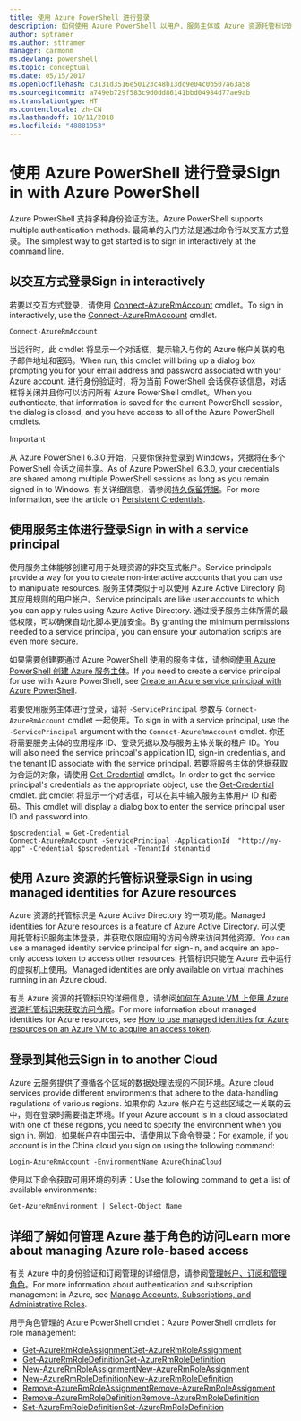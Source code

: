 ```yaml
---
title: 使用 Azure PowerShell 进行登录
description: 如何使用 Azure PowerShell 以用户、服务主体或 Azure 资源托管标识的形式登录。
author: sptramer
ms.author: sttramer
manager: carmonm
ms.devlang: powershell
ms.topic: conceptual
ms.date: 05/15/2017
ms.openlocfilehash: c3131d3516e50123c48b13dc9e04c0b507a63a58
ms.sourcegitcommit: a749eb729f583c9d0dd86141bbd04984d77ae9ab
ms.translationtype: HT
ms.contentlocale: zh-CN
ms.lasthandoff: 10/11/2018
ms.locfileid: "48881953"
---
```

# <a name="sign-in-with-azure-powershell"></a><span data-ttu-id="f2b9d-103">使用 Azure PowerShell 进行登录</span><span class="sxs-lookup"><span data-stu-id="f2b9d-103">Sign in with Azure PowerShell</span></span>

<span data-ttu-id="f2b9d-104">Azure PowerShell 支持多种身份验证方法。</span><span class="sxs-lookup"><span data-stu-id="f2b9d-104">Azure PowerShell supports multiple authentication methods.</span></span> <span data-ttu-id="f2b9d-105">最简单的入门方法是通过命令行以交互方式登录。</span><span class="sxs-lookup"><span data-stu-id="f2b9d-105">The simplest way to get started is to sign in interactively at the command line.</span></span>

## <a name="sign-in-interactively"></a><span data-ttu-id="f2b9d-106">以交互方式登录</span><span class="sxs-lookup"><span data-stu-id="f2b9d-106">Sign in interactively</span></span>

<span data-ttu-id="f2b9d-107">若要以交互方式登录，请使用 [Connect-AzureRmAccount](/powershell/module/azurerm.profile/connect-azurermaccount) cmdlet。</span><span class="sxs-lookup"><span data-stu-id="f2b9d-107">To sign in interactively, use the [Connect-AzureRmAccount](/powershell/module/azurerm.profile/connect-azurermaccount) cmdlet.</span></span>

```azurepowershell
Connect-AzureRmAccount
```

<span data-ttu-id="f2b9d-108">当运行时，此 cmdlet 将显示一个对话框，提示输入与你的 Azure 帐户关联的电子邮件地址和密码。</span><span class="sxs-lookup"><span data-stu-id="f2b9d-108">When run, this cmdlet will bring up a dialog box prompting you for your email address and password associated with your Azure account.</span></span> <span data-ttu-id="f2b9d-109">进行身份验证时，将为当前 PowerShell 会话保存该信息，对话框将关闭并且你可以访问所有 Azure PowerShell cmdlet。</span><span class="sxs-lookup"><span data-stu-id="f2b9d-109">When you authenticate, that information is saved for the current PowerShell session, the dialog is closed, and you have access to all of the Azure PowerShell cmdlets.</span></span>

> [!IMPORTANT]
> <span data-ttu-id="f2b9d-110">从 Azure PowerShell 6.3.0 开始，只要你保持登录到 Windows，凭据将在多个 PowerShell 会话之间共享。</span><span class="sxs-lookup"><span data-stu-id="f2b9d-110">As of Azure PowerShell 6.3.0, your credentials are shared among multiple PowerShell sessions as long as you remain signed in to Windows.</span></span> <span data-ttu-id="f2b9d-111">有关详细信息，请参阅[持久保留凭据](context-persistence.md)。</span><span class="sxs-lookup"><span data-stu-id="f2b9d-111">For more information, see the article on [Persistent Credentials](context-persistence.md).</span></span>

## <a name="sign-in-with-a-service-principal"></a><span data-ttu-id="f2b9d-112">使用服务主体进行登录</span><span class="sxs-lookup"><span data-stu-id="f2b9d-112">Sign in with a service principal</span></span>

<span data-ttu-id="f2b9d-113">使用服务主体能够创建可用于处理资源的非交互式帐户。</span><span class="sxs-lookup"><span data-stu-id="f2b9d-113">Service principals provide a way for you to create non-interactive accounts that you can use to manipulate resources.</span></span> <span data-ttu-id="f2b9d-114">服务主体类似于可以使用 Azure Active Directory 向其应用规则的用户帐户。</span><span class="sxs-lookup"><span data-stu-id="f2b9d-114">Service principals are like user accounts to which you can apply rules using Azure Active Directory.</span></span> <span data-ttu-id="f2b9d-115">通过授予服务主体所需的最低权限，可以确保自动化脚本更加安全。</span><span class="sxs-lookup"><span data-stu-id="f2b9d-115">By granting the minimum permissions needed to a service principal, you can ensure your automation scripts are even more secure.</span></span>

<span data-ttu-id="f2b9d-116">如果需要创建要通过 Azure PowerShell 使用的服务主体，请参阅[使用 Azure PowerShell 创建 Azure 服务主体](create-azure-service-principal-azureps.md)。</span><span class="sxs-lookup"><span data-stu-id="f2b9d-116">If you need to create a service principal for use with Azure PowerShell, see [Create an Azure service principal with Azure PowerShell](create-azure-service-principal-azureps.md).</span></span>

<span data-ttu-id="f2b9d-117">若要使用服务主体进行登录，请将 `-ServicePrincipal` 参数与 `Connect-AzureRmAccount` cmdlet 一起使用。</span><span class="sxs-lookup"><span data-stu-id="f2b9d-117">To sign in with a service principal, use the `-ServicePrincipal` argument with the `Connect-AzureRmAccount` cmdlet.</span></span> <span data-ttu-id="f2b9d-118">你还将需要服务主体的应用程序 ID、登录凭据以及与服务主体关联的租户 ID。</span><span class="sxs-lookup"><span data-stu-id="f2b9d-118">You will also need the service princpal's application ID, sign-in credentials, and the tenant ID associate with the service principal.</span></span> <span data-ttu-id="f2b9d-119">若要将服务主体的凭据获取为合适的对象，请使用 [Get-Credential](/powershell/module/microsoft.powershell.security/get-credential) cmdlet。</span><span class="sxs-lookup"><span data-stu-id="f2b9d-119">In order to get the service principal's credentials as the appropriate object, use the [Get-Credential](/powershell/module/microsoft.powershell.security/get-credential) cmdlet.</span></span> <span data-ttu-id="f2b9d-120">此 cmdlet 将显示一个对话框，可以在其中输入服务主体用户 ID 和密码。</span><span class="sxs-lookup"><span data-stu-id="f2b9d-120">This cmdlet will display a dialog box to enter the service principal user ID and password into.</span></span>

```azurepowershell-interactive
$pscredential = Get-Credential
Connect-AzureRmAccount -ServicePrincipal -ApplicationId  "http://my-app" -Credential $pscredential -TenantId $tenantid
```

## <a name="sign-in-using-managed-identities-for-azure-resources"></a><span data-ttu-id="f2b9d-121">使用 Azure 资源的托管标识登录</span><span class="sxs-lookup"><span data-stu-id="f2b9d-121">Sign in using managed identities for Azure resources</span></span>

<span data-ttu-id="f2b9d-122">Azure 资源的托管标识是 Azure Active Directory 的一项功能。</span><span class="sxs-lookup"><span data-stu-id="f2b9d-122">Managed identities for Azure resources is a feature of Azure Active Directory.</span></span> <span data-ttu-id="f2b9d-123">可以使用托管标识服务主体登录，并获取仅限应用的访问令牌来访问其他资源。</span><span class="sxs-lookup"><span data-stu-id="f2b9d-123">You can use a managed identity service principal for sign-in, and acquire an app-only access token to access other resources.</span></span> <span data-ttu-id="f2b9d-124">托管标识只能在 Azure 云中运行的虚拟机上使用。</span><span class="sxs-lookup"><span data-stu-id="f2b9d-124">Managed identities are only available on virtual machines running in an Azure cloud.</span></span>

<span data-ttu-id="f2b9d-125">有关 Azure 资源的托管标识的详细信息，请参阅[如何在 Azure VM 上使用 Azure 资源托管标识来获取访问令牌](/azure/active-directory/managed-identities-azure-resources/how-to-use-vm-token)。</span><span class="sxs-lookup"><span data-stu-id="f2b9d-125">For more information about managed identities for Azure resources, see [How to use managed identities for Azure resources on an Azure VM to acquire an access token](/azure/active-directory/managed-identities-azure-resources/how-to-use-vm-token).</span></span>

## <a name="sign-in-to-another-cloud"></a><span data-ttu-id="f2b9d-126">登录到其他云</span><span class="sxs-lookup"><span data-stu-id="f2b9d-126">Sign in to another Cloud</span></span>

<span data-ttu-id="f2b9d-127">Azure 云服务提供了遵循各个区域的数据处理法规的不同环境。</span><span class="sxs-lookup"><span data-stu-id="f2b9d-127">Azure cloud services provide different environments that adhere to the data-handling regulations of various regions.</span></span> <span data-ttu-id="f2b9d-128">如果你的 Azure 帐户在与这些区域之一关联的云中，则在登录时需要指定环境。</span><span class="sxs-lookup"><span data-stu-id="f2b9d-128">If your Azure account is in a cloud associated with one of these regions, you need to specify the environment when you sign in.</span></span> <span data-ttu-id="f2b9d-129">例如，如果帐户在中国云中，请使用以下命令登录：</span><span class="sxs-lookup"><span data-stu-id="f2b9d-129">For example, if you account is in the China cloud you sign on using the following command:</span></span>

```azurepowershell-interactive
Login-AzureRmAccount -EnvironmentName AzureChinaCloud
```

<span data-ttu-id="f2b9d-130">使用以下命令获取可用环境的列表：</span><span class="sxs-lookup"><span data-stu-id="f2b9d-130">Use the following command to get a list of available environments:</span></span>

```azurepowershell-interactive
Get-AzureRmEnvironment | Select-Object Name
```

## <a name="learn-more-about-managing-azure-role-based-access"></a><span data-ttu-id="f2b9d-131">详细了解如何管理 Azure 基于角色的访问</span><span class="sxs-lookup"><span data-stu-id="f2b9d-131">Learn more about managing Azure role-based access</span></span>

<span data-ttu-id="f2b9d-132">有关 Azure 中的身份验证和订阅管理的详细信息，请参阅[管理帐户、订阅和管理角色](/azure/active-directory/role-based-access-control-configure)。</span><span class="sxs-lookup"><span data-stu-id="f2b9d-132">For more information about authentication and subscription management in Azure, see [Manage Accounts, Subscriptions, and Administrative Roles](/azure/active-directory/role-based-access-control-configure).</span></span>

<span data-ttu-id="f2b9d-133">用于角色管理的 Azure PowerShell cmdlet：</span><span class="sxs-lookup"><span data-stu-id="f2b9d-133">Azure PowerShell cmdlets for role management:</span></span>

* [<span data-ttu-id="f2b9d-134">Get-AzureRmRoleAssignment</span><span class="sxs-lookup"><span data-stu-id="f2b9d-134">Get-AzureRmRoleAssignment</span></span>](/powershell/module/AzureRM.Resources/Get-AzureRmRoleAssignment)
* [<span data-ttu-id="f2b9d-135">Get-AzureRmRoleDefinition</span><span class="sxs-lookup"><span data-stu-id="f2b9d-135">Get-AzureRmRoleDefinition</span></span>](/powershell/module/AzureRM.Resources/Get-AzureRmRoleDefinition)
* [<span data-ttu-id="f2b9d-136">New-AzureRmRoleAssignment</span><span class="sxs-lookup"><span data-stu-id="f2b9d-136">New-AzureRmRoleAssignment</span></span>](/powershell/module/AzureRM.Resources/New-AzureRmRoleAssignment)
* [<span data-ttu-id="f2b9d-137">New-AzureRmRoleDefinition</span><span class="sxs-lookup"><span data-stu-id="f2b9d-137">New-AzureRmRoleDefinition</span></span>](/powershell/module/AzureRM.Resources/New-AzureRmRoleDefinition)
* [<span data-ttu-id="f2b9d-138">Remove-AzureRmRoleAssignment</span><span class="sxs-lookup"><span data-stu-id="f2b9d-138">Remove-AzureRmRoleAssignment</span></span>](/powershell/module/AzureRM.Resources/Remove-AzureRmRoleAssignment)
* [<span data-ttu-id="f2b9d-139">Remove-AzureRmRoleDefinition</span><span class="sxs-lookup"><span data-stu-id="f2b9d-139">Remove-AzureRmRoleDefinition</span></span>](/powershell/module/AzureRM.Resources/Remove-AzureRmRoleDefinition)
* [<span data-ttu-id="f2b9d-140">Set-AzureRmRoleDefinition</span><span class="sxs-lookup"><span data-stu-id="f2b9d-140">Set-AzureRmRoleDefinition</span></span>](/powershell/moduel/AzureRM.Resources/Set-AzureRmRoleDefinition)
